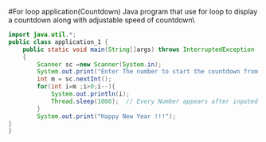 #For loop application(Countdown)
 Java program that use for loop to display a countdown along with adjustable speed of countdown\
```java
import java.util.*;
public class application_1 {
    public static void main(String[]args) throws InterruptedException 
    {
        Scanner sc =new Scanner(System.in); 
        System.out.print("Enter The number to start the countdown from: ");
        int m = sc.nextInt();
        for(int i=m ;i>0;i--){
            System.out.println(i);
            Thread.sleep(1000);  // Every Number appears after inputed value here it is 1000ms or 1s
        }
        System.out.print("Happy New Year !!!");
}
}
